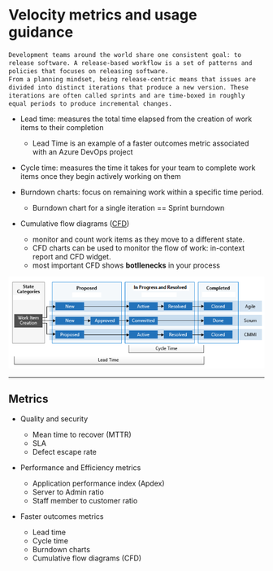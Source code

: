# Velocity metrics and usage guidance

```
Development teams around the world share one consistent goal: to release software. A release-based workflow is a set of patterns and policies that focuses on releasing software.
From a planning mindset, being release-centric means that issues are divided into distinct iterations that produce a new version. These iterations are often called sprints and are time-boxed in roughly equal periods to produce incremental changes.
```

* Lead time: measures the total time elapsed from the creation of work items to their completion
    * Lead Time is an example of a faster outcomes metric associated with an Azure DevOps project
      
* Cycle time: measures the time it takes for your team to complete work items once they begin actively working on them

* Burndown charts: focus on remaining work within a specific time period.
    * Burndown chart for a single iteration == Sprint burndown

* Cumulative flow diagrams ([CFD](https://learn.microsoft.com/en-us/azure/devops/report/dashboards/cumulative-flow?view=azure-devops))
   - monitor and count work items as they move to a different state.
   - CFD charts can be used to monitor the flow of work: in-context report and CFD widget.
   - most important CFD shows **botllenecks** in your process

![velocity](https://github.com/dejanu/az104/blob/main/src/velocitymetrics.PNG)

---

## Metrics

* Quality and security
    - Mean time to recover (MTTR)
    - SLA
    - Defect escape rate

* Performance and Efficiency metrics
    - Application performance index (Apdex)
    - Server to Admin ratio
    - Staff member to customer ratio

* Faster outcomes metrics
    - Lead time
    - Cycle time
    - Burndown charts
    - Cumulative flow diagrams (CFD)





